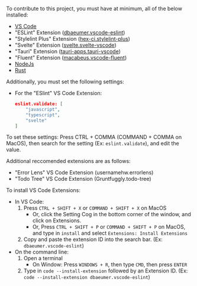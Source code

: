 To contribute to this project, you must have at minimum, all of the below installed:
 - [VS Code](https://code.visualstudio.com)
 - "ESLint" Extension ([dbaeumer.vscode-eslint](https://marketplace.visualstudio.com/items?itemName=dbaeumer.vscode-eslint))
 - "Stylelint Plus" Extension ([hex-ci.stylelint-plus](https://marketplace.visualstudio.com/items?itemName=hex-ci.stylelint-plus))
 - "Svelte" Extension ([svelte.svelte-vscode](https://marketplace.visualstudio.com/items?itemName=svelte.svelte-vscode))
 - "Tauri" Extension ([tauri-apps.tauri-vscode](https://marketplace.visualstudio.com/items?itemName=tauri-apps.tauri-vscode))
 - "Fluent" Extension ([macabeus.vscode-fluent](https://marketplace.visualstudio.com/items?itemName=macabeus.vscode-fluent))
 - [NodeJs](https://nodejs.org)
 - [Rust](https://rust-lang.org)

Additionally, you must set the following settings:
 - For the "ESlint" VS Code Extension:
	```json
	eslint.validate: [
		"javascript",
		"typescript",
		"svelte"
	]
	```
To set these settings: Press CTRL + COMMA (COMMAND + COMMA on MacOS), then search for the setting (Ex: `eslint.validate`), and edit the value.

Additional reccomended extensions are as follows:
 - "Error Lens" VS Code Extension (usernamehw.errorlens)
 - "Todo Tree" VS Code Extension (Gruntfuggly.todo-tree)

To install VS Code Extensions:
 - In VS Code:
 	1. Press `CTRL + SHIFT + X` or `COMMAND + SHIFT + X` on MacOS
		- Or, click the Setting Cog in the bottom corner of the window, and click on Extensions.
		- Or, Press `CTRL + SHIFT + P` or `COMMAND + SHIFT + P` on MacOS, and type in `install` and select `Extensions: Install Extensions`
 	2. Copy and paste the extension ID into the search bar. (Ex: `dbaeumer.vscode-eslint`)
 - On the command line:
	1. Open a terminal
		- On Window: Press `WINDOWS + R`, then type `CMD`, then press `ENTER`
	2. Type in `code --install-extension` followed by an Extension ID. (Ex: `code --install-extension dbaeumer.vscode-eslint`)